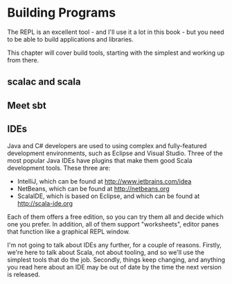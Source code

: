 # Building Programs

The REPL is an excellent tool - and I'll use it a lot in this book - but you need to be able to build applications and libraries.

This chapter will cover build tools, starting with the simplest and working up from there.

## scalac and scala

## Meet sbt

## IDEs

Java and C# developers are used to using complex and fully-featured development environments, such as Eclipse and Visual Studio. Three of the most popular Java IDEs have plugins that make them good Scala development tools. These three are:

* IntelliJ, which can be found at <http://www.jetbrains.com/idea>
* NetBeans, which can be found at <http://netbeans.org>
* ScalaIDE, which is based on Eclipse, and which can be found at <http://scala-ide.org>

Each of them offers a free edition, so you can try them all and decide which one you prefer. In addition, all of them support "worksheets", editor panes that function like a graphical REPL window.

I'm not going to talk about IDEs any further, for a couple of reasons. Firstly, we're here to talk about Scala, not about tooling, and so we'll use the simplest tools that do the job. Secondly, things keep changing, and anything you read here about an IDE may be out of date by the time the next version is released. 